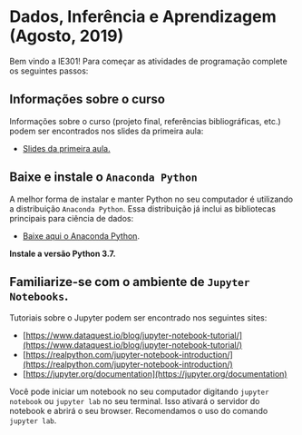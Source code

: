 # Dados, Inferência e Aprendizagem (Agosto, 2019)

Bem vindo a IE301! Para começar as atividades de programação complete os seguintes passos:

## Informações sobre o curso

Informações sobre o curso (projeto final, referências bibliográficas, etc.) podem ser encontrados nos slides da primeira aula:

* [Slides da primeira aula.](https://github.com/fcalmon/DIA-19/raw/master/Aulas/Lecture01.pdf)

## Baixe e instale o `Anaconda Python` 

A melhor forma de instalar e manter Python no seu computador é utilizando a distribuição `Anaconda Python`. Essa distribuição já inclui as bibliotecas principais para ciência de dados: 
* [Baixe aqui o Anaconda Python](https://github.com/fcalmon/DIA-19/raw/master/Aulas/Lecture01.pdf).

**Instale a versão Python 3.7.**

## Familiarize-se com o ambiente de `Jupyter Notebooks`.

Tutoriais sobre o Jupyter podem ser encontrado nos seguintes sites:

* [https://www.dataquest.io/blog/jupyter-notebook-tutorial/](https://www.dataquest.io/blog/jupyter-notebook-tutorial/)
* [https://realpython.com/jupyter-notebook-introduction/](https://realpython.com/jupyter-notebook-introduction/)
* [https://jupyter.org/documentation](https://jupyter.org/documentation)

Você pode iniciar um notebook no seu computador digitando `jupyter notebook` ou `jupyter lab` no seu terminal. Isso ativará o servidor do notebook e abrirá o seu browser. Recomendamos o uso do comando `jupyter lab`. 


